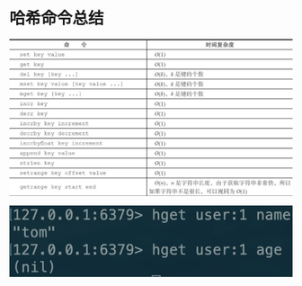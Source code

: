 # 哈希命令总结

![](../../.gitbook/assets/image%20%2885%29.png)

![](../../.gitbook/assets/image%20%2820%29.png)

